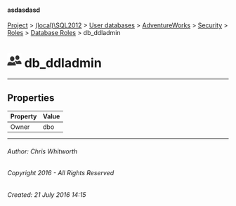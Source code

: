 #### asdasdasd

[Project](../../../../../../index.md) > [(local)\\SQL2012](../../../../../index.md) > [User databases](../../../../index.md) > [AdventureWorks](../../../index.md) > [Security](../../index.md) > [Roles](../index.md) > [Database Roles](Database_Roles.md) > db_ddladmin

# ![Database Roles](../../../../../../Images/Role_Database32.png) db_ddladmin

---

## <a name="#properties"></a>Properties

| Property | Value |
|---|---|
| Owner | dbo |


---

###### Author:  Chris Whitworth

###### Copyright 2016 - All Rights Reserved

###### Created: 21 July 2016 14:15

